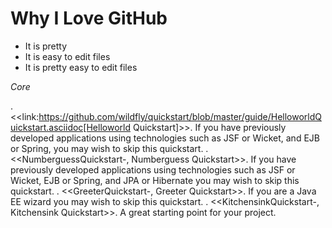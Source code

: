 # Why I Love GitHub

* It is pretty
* It is easy to edit files
* It is pretty easy to edit files



*Core*

. <<link:https://github.com/wildfly/quickstart/blob/master/guide/HelloworldQuickstart.asciidoc[Helloworld Quickstart]>>. If you have previously developed applications using technologies such as JSF or Wicket, and EJB or Spring, you may wish to skip this quickstart.
. <<NumberguessQuickstart-, Numberguess Quickstart>>. If you have previously developed applications using technologies such as JSF or Wicket, EJB or Spring, and JPA or Hibernate you may wish to skip this quickstart.
. <<GreeterQuickstart-, Greeter Quickstart>>. If you are a Java EE wizard you may wish to skip this quickstart.
. <<KitchensinkQuickstart-, Kitchensink Quickstart>>. A great starting point for your project.
